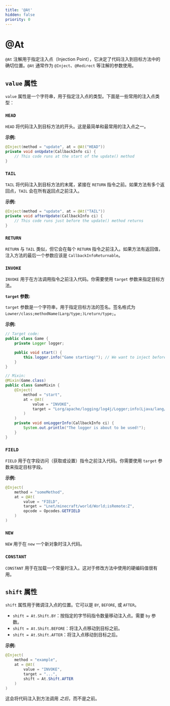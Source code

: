 ```yaml
---
title: '@At'
hidden: false
priority: 0
---
```


# @At

`@At` 注解用于指定注入点（Injection Point），它决定了代码注入到目标方法中的确切位置。`@At` 通常作为 `@Inject`、`@Redirect` 等注解的参数使用。

## `value` 属性

`value` 属性是一个字符串，用于指定注入点的类型。下面是一些常用的注入点类型：

### `HEAD`

`HEAD` 将代码注入到目标方法的开头。这是最简单和最常用的注入点之一。

**示例:**
```java
@Inject(method = "update", at = @At("HEAD"))
private void onUpdate(CallbackInfo ci) {
    // This code runs at the start of the update() method
}
```

### `TAIL`

`TAIL` 将代码注入到目标方法的末尾，紧接在 `RETURN` 指令之前。如果方法有多个返回点，`TAIL` 会在所有返回点之前注入。

**示例:**
```java
@Inject(method = "update", at = @At("TAIL"))
private void afterUpdate(CallbackInfo ci) {
    // This code runs just before the update() method returns
}
```

### `RETURN`

`RETURN` 与 `TAIL` 类似，但它会在每个 `RETURN` 指令之前注入。如果方法有返回值，注入方法的最后一个参数应该是 `CallbackInfoReturnable`。

### `INVOKE`

`INVOKE` 用于在方法调用指令之前注入代码。你需要使用 `target` 参数来指定目标方法。

**`target` 参数:**

`target` 参数是一个字符串，用于指定目标方法的签名。签名格式为 `Lowner/class;methodName(Larg/type;)Lreturn/type;`。

**示例:**
```java
// Target code:
public class Game {
    private Logger logger;

    public void start() {
        this.logger.info("Game starting!"); // We want to inject before this line
    }
}

// Mixin:
@Mixin(Game.class)
public class GameMixin {
    @Inject(
        method = "start",
        at = @At(
            value = "INVOKE",
            target = "Lorg/apache/logging/log4j/Logger;info(Ljava/lang/String;)V"
        )
    )
    private void onLoggerInfo(CallbackInfo ci) {
        System.out.println("The logger is about to be used!");
    }
}
```

### `FIELD`

`FIELD` 用于在字段访问（获取或设置）指令之前注入代码。你需要使用 `target` 参数来指定目标字段。

**示例:**
```java
@Inject(
    method = "someMethod",
    at = @At(
        value = "FIELD",
        target = "Lnet/minecraft/world/World;isRemote:Z",
        opcode = Opcodes.GETFIELD
    )
)
```

### `NEW`

`NEW` 用于在 `new` 一个新对象时注入代码。

### `CONSTANT`

`CONSTANT` 用于在加载一个常量时注入。这对于修改方法中使用的硬编码值很有用。

## `shift` 属性

`shift` 属性用于微调注入点的位置。它可以是 `BY`, `BEFORE`, 或 `AFTER`。

- `shift = At.Shift.BY`：按指定的字节码指令数量移动注入点。需要 `by` 参数。
- `shift = At.Shift.BEFORE`：将注入点移动到目标之前。
- `shift = At.Shift.AFTER`：将注入点移动到目标之后。

**示例:**
```java
@Inject(
    method = "example",
    at = @At(
        value = "INVOKE",
        target = "...",
        shift = At.Shift.AFTER
    )
)
```

这会将代码注入到方法调用 *之后*，而不是之前。 
